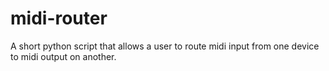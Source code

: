 # midi-router
A short python script that allows a user to route midi input from one device to midi output on another.
